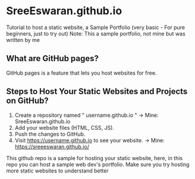 # SreeEswaran.github.io
Tutorial to host a static website, a Sample Portfolio (very basic - For pure beginners, just to try out)
Note: This a sample portfolio, not mine but was written by me

## What are GitHub pages?
GitHub pages is a feature that lets you host websites for free.

## Steps to Host Your Static Websites and Projects on GitHub?
1. Create a repository named " username.github.io " -> Mine: SreeEswaran.github.io
2. Add your website files (HTML, CSS, JS).
3. Push the changes to GitHub.
4. Visit https://username.github.io to see your website. -> Mine: https://sreeeswaran.github.io/

This github repo is a sample for hosting your static website, here, in this repo you can host a sample web dev's portfolio. 
Make sure you try hosting more static websites to understand better
